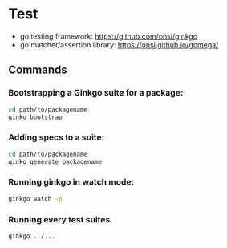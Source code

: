 # Test

- go testing framework: https://github.com/onsi/ginkgo
- go matcher/assertion library: https://onsi.github.io/gomega/

## Commands

### Bootstrapping a Ginkgo suite for a package:
``` bash
cd path/to/packagename
ginko bootstrap
```

### Adding specs to a suite:
```bash
cd path/to/packagename
ginko generate packagename
```

### Running ginkgo in watch mode:
```bash
ginkgo watch -p
```

### Running every test suites
```bash
ginkgo ../...
```

